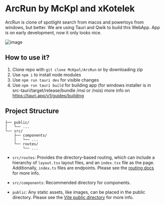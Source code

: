 
# ArcRun by McKpl and xKotelek
ArcRun is clone of spotlight search from macos and powertoys from windows, but better.
We are using Tauri and Qwik to build this WebApp.
App is on early development, now it only looks nice.

![image](https://github.com/McKpol/ArcRun/assets/104125769/7465cbed-4318-442e-9413-959c84e69eae)

## How to use it?
1. Clone repo with ```git clone McKpol/ArcRun``` or by downloading zip
2. Use ```npm i``` to install node modules
2. Use ```npm run tauri dev``` for visible changes
3. Use ```npm run tauri build``` for building app (for windows installer is in src-tauri/target/release/bundle /msi or /nsis) more info on https://tauri.app/v1/guides/building

## Project Structure

```
├── public/
│   └── ...
└── src/
    ├── components/
    │   └── ...
    └── routes/
        └── ...
```

- `src/routes`: Provides the directory-based routing, which can include a hierarchy of `layout.tsx` layout files, and an `index.tsx` file as the page. Additionally, `index.ts` files are endpoints. Please see the [routing docs](https://qwik.builder.io/qwikcity/routing/overview/) for more info.

- `src/components`: Recommended directory for components.

- `public`: Any static assets, like images, can be placed in the public directory. Please see the [Vite public directory](https://vitejs.dev/guide/assets.html#the-public-directory) for more info.
